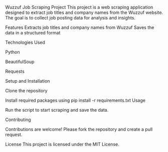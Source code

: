 Wuzzuf Job Scraping Project
This project is a web scraping application designed to extract job titles and company names from the Wuzzuf website. The goal is to collect job posting data for analysis and insights.

Features
Extracts job titles and company names from Wuzzuf
Saves the data in a structured format

Technologies Used

Python

BeautifulSoup

Requests

Setup and Installation

Clone the repository

Install required packages using pip install -r requirements.txt
Usage

Run the script to start scraping and save the data.

Contributing

Contributions are welcome! Please fork the repository and create a pull request.

License
This project is licensed under the MIT License.
